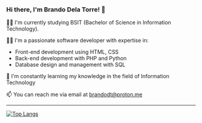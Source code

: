 ### Hi there, I'm Brando Dela Torre! 👋

👨‍🎓 I'm currently studying BSIT (Bachelor of Science in Information Technology).

🧑‍💻 I'm a passionate software developer with expertise in:
- Front-end development using HTML, CSS
- Back-end development with PHP and Python
- Database design and management with SQL

🌱 I'm constantly learning my knowledge in the field of Information Technology

📫 You can reach me via email at brandodt@proton.me

---

[![Top Langs](https://github-readme-stats.vercel.app/api/top-langs/?username=brandodt&layout=compact&theme=radical)](https://github.com/brandodt)
